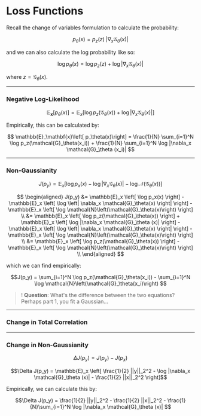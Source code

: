 # Loss Functions


Recall the change of variables formulation to calculate the probability:

$$p_\theta(x) = p_z(z) \; |\nabla_x \mathcal{G}_\theta(x)|$$

and we can also calculate the log probability like so:

$$\log p_\theta(x) = \log p_z(z) + \log |\nabla_x \mathcal{G}_\theta(x)|$$


where $z=\mathcal{G}_\theta(x)$.

---

### Negative Log-Likelihood

$$\mathbb{E}_\mathbf{x}\left[  p_\theta(x)\right] =
\mathbb{E}_x \left[ \log p_z(\mathcal{G}_\theta(x)) + \log |\nabla_x \mathcal{G}_\theta (x)| \right]$$

Empirically, this can be calculated by:

$$
\mathbb{E}_\mathbf{x}\left[  p_\theta(x)\right] =
\frac{1}{N} \sum_{i=1}^N \log p_z(\mathcal{G}_\theta(x_i)) + 
\frac{1}{N} \sum_{i=1}^N \log |\nabla_x \mathcal{G}_\theta (x_i)| 
$$

---

### Non-Gaussianity

$$J(p_y) = \mathbb{E}_x \left[  \log p_x(x) - \log \left| \nabla_x \mathcal{G}_\theta(x)  \right| - \log \mathcal{N}\left(\mathcal{G}_\theta(x)\right)\right]
$$

$$
\begin{aligned}
J(p_y) &=
\mathbb{E}_x \left[  \log p_x(x) \right] -
\mathbb{E}_x \left[  \log \left| \nabla_x \mathcal{G}_\theta(x)  \right| \right] -
\mathbb{E}_x \left[  \log \mathcal{N}\left(\mathcal{G}_\theta(x)\right) \right] \\
&=
\mathbb{E}_x \left[ \log p_z(\mathcal{G}_\theta(x)) 
\right] +
\mathbb{E}_x \left[ \log |\nabla_x \mathcal{G}_\theta (x)| \right] -
\mathbb{E}_x \left[  \log \left| \nabla_x \mathcal{G}_\theta(x)  \right| \right] -
\mathbb{E}_x \left[  \log \mathcal{N}\left(\mathcal{G}_\theta(x)\right) \right]
\\
&=
\mathbb{E}_x \left[ \log p_z(\mathcal{G}_\theta(x)) 
\right] -
\mathbb{E}_x \left[  \log \mathcal{N}\left(\mathcal{G}_\theta(x)\right) \right]
\\
\end{aligned}
$$

which we can find empirically:

$$J(p_y) = 
\sum_{i=1}^N \log p_z(\mathcal{G}_\theta(x_i)) -
\sum_{i=1}^N \log \mathcal{N}\left(\mathcal{G}_\theta(x_i)\right)
$$

>! **Question**: What's the difference between the two equations? Perhaps part 1, you fit a Gaussian...

---

### Change in Total Correlation

---

### Change in Non-Gaussianity


$$\Delta J(p_y) = J(p_y) - J(p_x)$$

$$\Delta J(p_y) = \mathbb{E}_x \left[ \frac{1}{2} ||y||_2^2 - \log |\nabla_x \mathcal{G}_\theta (x)| - \frac{1}{2} ||x||_2^2 \right]$$

Empirically, we can calculate this by:

$$\Delta J(p_y) = \frac{1}{2} ||y||_2^2  - \frac{1}{2} ||x||_2^2 - \frac{1}{N}\sum_{i=1}^N 
\log |\nabla_x \mathcal{G}_\theta (x)|
$$